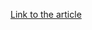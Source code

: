 [Link to the article](https://cybersecurity.att.com/blogs/labs-research/proxynation-the-dark-nexus-between-proxy-apps-and-malware)
